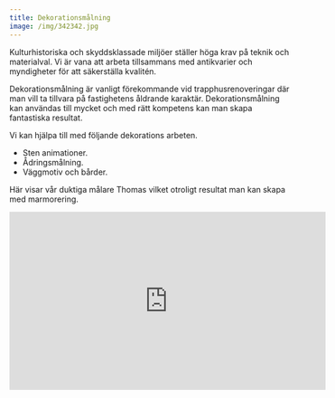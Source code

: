 ```yaml
---
title: Dekorationsmålning
image: /img/342342.jpg
---
```

Kulturhistoriska och skyddsklassade miljöer ställer höga krav på teknik och materialval. Vi är vana att arbeta tillsammans med antikvarier och myndigheter för att säkerställa kvalitén. 

Dekorationsmålning är vanligt förekommande vid trapphusrenoveringar där man vill ta tillvara på fastighetens åldrande karaktär. Dekorationsmålning kan användas till mycket och med rätt kompetens kan man skapa fantastiska resultat.

Vi kan hjälpa till med följande dekorations arbeten.

* Sten animationer.
* Ådringsmålning.
* Väggmotiv och bårder.


Här visar vår duktiga målare Thomas vilket otroligt resultat man kan skapa med marmorering.

<iframe width="560" height="315" src="https://www.youtube.com/embed/jNHad_3QKeA?rel=0&amp;controls=0" frameborder="0" allow="autoplay; encrypted-media" allowfullscreen></iframe>

